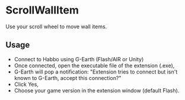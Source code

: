 # ScrollWallItem
Use your scroll wheel to move wall items.

## Usage
* Connect to Habbo using G-Earth (Flash/AIR or Unity)
* Once connected, open the executable file of the extension (.exe),
* G-Earth will pop a notification: "Extension tries to connect but isn't known to G-Earth, accept this connection?"
* Click Yes,
* Choose your game version in the extension window (default Flash).
